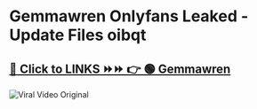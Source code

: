 
 # Gemmawren Onlyfans Leaked - Update Files oibqt

## <h2><a href="https://clipsfans.com/Gemmawren&ref=git">🔗 Click to LINKS ⏩⏩ 👉 🟢 Gemmawren </a></h2>

<a href="https://clipsfans.com/Gemmawren&ref=git" rel="nofollow" data-target="animated-image.originalLink"><img src="https://i.ibb.co.com/xMMVF88/686577567.gif" alt="Viral Video Original" style="max-width: 100%; display: inline-block;" data-target="animated-image.originalImage"></a>

